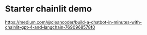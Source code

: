 # Starter chainlit demo

https://medium.com/@cleancoder/build-a-chatbot-in-minutes-with-chainlit-gpt-4-and-langchain-7690968578f0

